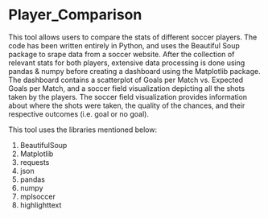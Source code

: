 # Player_Comparison
This tool allows users to compare the stats of different soccer players. The code has been written entirely in Python, and uses the Beautiful Soup package to srape data from a soccer website. After the collection of relevant stats for both players, extensive data processing is done using pandas & numpy before creating a dashboard using the Matplotlib package. The dashboard contains a scatterplot of Goals per Match vs. Expected Goals per Match, and a soccer field visualization depicting all the shots taken by the players. The soccer field visualization provides information about where the shots were taken, the quality of the chances, and their respective outcomes (i.e. goal or no goal).


This tool uses the libraries mentioned below:
1. BeautifulSoup
2. Matplotlib
3. requests
4. json
5. pandas
6. numpy
7. mplsoccer
8. highlighttext
